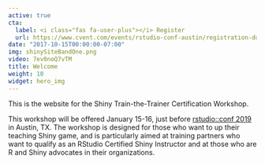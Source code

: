 ```yaml
---
active: true
cta:
  label: <i class="fas fa-user-plus"></i> Register
  url: https://www.cvent.com/events/rstudio-conf-austin/registration-dd6d75526f3c4554b67c4de32aeffb47.aspx?fqp=true
date: "2017-10-15T00:00:00-07:00"
img: shinySiteBandOne.png
video: 7ev0noQ7vTM
title: Welcome
weight: 10
widget: hero_img
---
```


This is the website for the Shiny Train-the-Trainer Certification Workshop.

This workshop will be offered January 15-16, just before [rstudio::conf 2019](https://www.rstudio.com/conference/) in Austin, TX. The workshop is designed for those who want to up their teaching Shiny game, and is particularly aimed at training partners who want to qualify as an RStudio Certified Shiny Instructor and at those who are R and Shiny advocates in their organizations.
